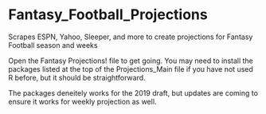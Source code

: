 # Fantasy_Football_Projections
Scrapes ESPN, Yahoo, Sleeper, and more to create projections for Fantasy Football season and weeks


Open the Fantasy Projections! file to get going. You may need to install the packages listed at the top of the Projections_Main file if you have not used R before, but it should be straightforward.


The packages deneitely works for the 2019 draft, but updates are coming to ensure it works for weekly projection as well. 
